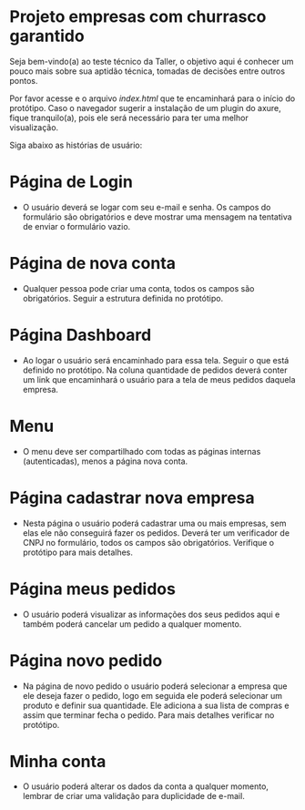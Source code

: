 # Projeto empresas com churrasco garantido
Seja bem-vindo(a) ao teste técnico da Taller, o objetivo aqui é conhecer um pouco mais sobre sua aptidão técnica, tomadas de decisões entre outros pontos.

Por favor acesse e o arquivo *index.html* que te encaminhará para o início do protótipo. Caso o navegador sugerir a instalação de um plugin do axure, fique tranquilo(a), pois ele será necessário para ter uma melhor visualização.

Siga abaixo as histórias de usuário:

# Página de Login
- O usuário deverá se logar com seu e-mail e senha. Os campos do formulário são obrigatórios e deve mostrar uma mensagem na tentativa de enviar o formulário vazio.

# Página de nova conta
- Qualquer pessoa pode criar uma conta, todos os campos são obrigatórios. Seguir a estrutura definida no protótipo.

# Página Dashboard
- Ao logar o usuário será encaminhado para essa tela. Seguir o que está definido no protótipo. Na coluna quantidade de pedidos deverá conter um link que encaminhará o usuário para a tela de meus pedidos daquela empresa.

# Menu
- O menu deve ser compartilhado com todas as páginas internas (autenticadas), menos a página nova conta.

# Página cadastrar nova empresa
- Nesta página o usuário poderá cadastrar uma ou mais empresas, sem elas ele não conseguirá fazer os pedidos. Deverá ter um verificador de CNPJ no formulário, todos os campos são obrigatórios. Verifique o protótipo para mais detalhes.

# Página meus pedidos
- O usuário poderá visualizar as informações dos seus pedidos aqui e também poderá cancelar um pedido a qualquer momento.

# Página novo pedido
- Na página de novo pedido o usuário poderá selecionar a empresa que ele deseja fazer o pedido, logo em seguida ele poderá selecionar um produto e definir sua quantidade. Ele adiciona a sua lista de compras e assim que terminar fecha o pedido. Para mais detalhes verificar no protótipo.

# Minha conta
- O usuário poderá alterar os dados da conta a qualquer momento, lembrar de criar uma validação para duplicidade de e-mail.
